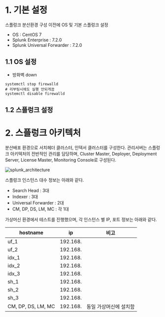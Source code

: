 # 1. 기본 설정

스플렁크 분산환경 구성 이전에 OS 및 기본 스플렁크 설정

- OS : CentOS 7
- Splunk Enterprise : 7.2.0
- Splunk Universal Forwarder : 7.2.0

## 1.1 OS 설정

- 방화벽 down
```
systemctl stop firewalld
# 리부팅시에도 실행 안되게끔 
systemctl disable firewalld
```

## 1.2 스플렁크 설정

# 2. 스플렁크 아키텍처

분산배포 환경으로 서치헤더 클러스터, 인덱서 클러스터를 구성한다. 관리서버는 스플렁크 아키텍처의 전반적인 관리를 담당하며, Cluster Master, Deployer, Deployment Server, License Master, Monitoring Console로 구성된다.

![splunk_architecture](https://user-images.githubusercontent.com/6319057/47417248-8af0fd80-d7b2-11e8-942a-9ec1c7252d07.png)

스플렁크 인스턴스 대수 정보는 아래와 같다.

- Search Head : 3대
- Indexer : 3대
- Universal Forwarder : 2대
- CM, DP, DS, LM, MC : 각 1대

가상머신 환경에서 테스트를 진행했으며, 각 인스턴스 별 IP, 포트 정보는 아래와 같다.

hostname | ip | 비고
---- | ---- | ----
uf_1 |192.168.|
uf_2 |192.168.|
idx_1 |192.168.|
idx_2 |192.168.|
idx_3 |192.168.|
sh_1 |192.168.|
sh_2 |192.168.|
sh_3 |192.168.|
CM, DP, DS, LM, MC |192.168.| 동일 가상머신에 설치함
